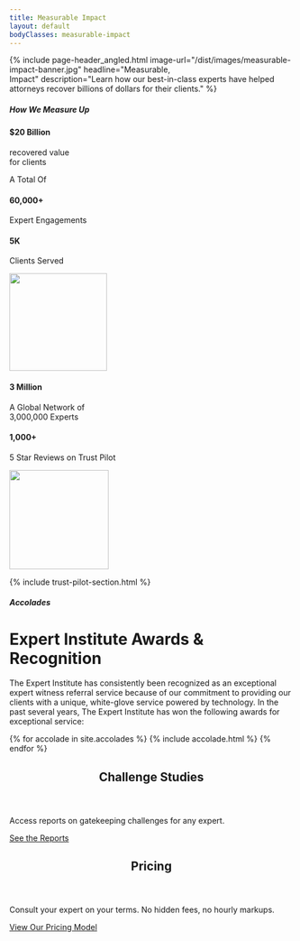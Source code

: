 ```yaml
---
title: Measurable Impact
layout: default
bodyClasses: measurable-impact
---
```


{% include page-header_angled.html image-url="/dist/images/measurable-impact-banner.jpg" headline="Measurable,<br> Impact" description="Learn how our best-in-class experts have helped attorneys recover billions of dollars for their clients." %}

<div class="section stats-section centered-stat">
    <div class="site-wrapper">
        <h5 class="section-label margin-bottom">How We Measure Up</h5>
        <div class="section-content">
            <div class="stat">
                <h4 class="figure animate-in">$20 Billion</h4>
                <p class="animate-in">recovered value<br> for clients</p>
            </div>
        </div>
    </div>
</div>

<div class="section stats-section centered-stat">
    <div class="site-wrapper">
        <div class="section-content">
            <div class="stat">
                <p class="animate-in">A Total Of</p>
                <h4 class="figure animate-in">60,000+</h4>
                <p class="-small animate-in">Expert Engagements</p>
            </div>
        </div>
    </div>
</div>

<div class="section stats-section padded-bottom-lg">
    <div class="site-wrapper">
        <div class="grid spaced">
            <div class="stat col-md-1-2 col-lg-1-3">
                <h4 class="figure">5K</h4>
                <p>Clients Served</p>
                <div class="stat-icon">
                    <img src="/dist/images/trust-pilot-people.svg" width="173" aria-hidden="true">
                </div>
            </div>
            <div class="stat col-md-1-2 col-lg-1-3">
                <h4 class="figure">3 Million</h4>
                <p>A Global Network of<br> 3,000,000 Experts</p>
            </div>
            <div class="stat col-md-1-2 col-lg-1-3">
                <h4 class="figure">1,000+</h4>
                <p>5 Star Reviews on Trust Pilot</p>
                <div class="stat-icon">
                    <img src="/dist/images/5-stars.svg" width="176" aria-hidden="true">
                </div>
            </div>
        </div>
    </div>
</div>

{% include trust-pilot-section.html %}

<div class="section centered-text-section">
    <div class="site-wrapper">
        <h5 class="section-label margin-bottom">Accolades</h5>
        <div class="section-content">
            <h1 class="section-title animate-in">Expert Institute Awards & Recognition</h1>
            <p class="animate-in">The Expert Institute has consistently been recognized as an exceptional expert witness referral service because of our commitment to providing our clients with a unique, white-glove service powered by technology. In the past several years, The Expert Institute has won the following awards for exceptional service:</p>
        </div>
    </div>
</div>

<div class="section accolades-section padded-bottom-lg">
    <div class="site-wrapper">
        <div class="grid spaced spaced-lg">
            {% for accolade in site.accolades %}
                {% include accolade.html %}
            {% endfor %}
        </div>
    </div>
</div>

<div class="section padded-bottom-lg">
    <div class="site-wrapper">    
        <div class="card-grid">
            <article class="card showcase-card with-image -gold col-md-1-2">
                <div class="-inner">
                    <header class="card-header">
                        <h1 class="card-title">Challenge Studies</h1>
                    </header>
                    <div class="card-body">
                        <div class="card-text">
                            <p>Access reports on gatekeeping challenges for any expert.</p>
                        </div>
                    </div>
                    <div class="card-cta">
                        <a href="/services/challenge-studies" class="button">See the Reports</a>
                    </div>
                    <div class="card-image"><div class="image" style="background-image:url('/dist/images/clem-onojeghuo-215220-unsplash.jpg');"></div></div>
                </div>
            </article>
            <article class="card showcase-card with-image -blue-dark col-md-1-2">
                <div class="-inner">
                    <header class="card-header">
                        <h1 class="card-title">Pricing</h1>
                    </header>
                    <div class="card-body">
                        <div class="card-text">
                            <p>Consult your expert on your terms. No hidden fees, no hourly markups.</p>
                        </div>
                    </div>
                    <div class="card-cta">
                        <a href="/process/pricing" class="button -teal">View Our Pricing Model</a>
                    </div>
                    <div class="card-image"><div class="image" style="background-image:url('/dist/images/toa-heftiba-644511-unsplash.jpg');"></div></div>
                </div>
            </article>
        </div>
    </div>
</div>